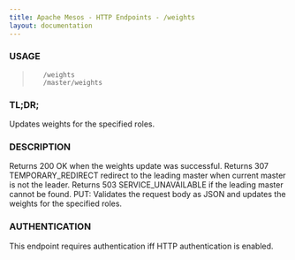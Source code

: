 ```yaml
---
title: Apache Mesos - HTTP Endpoints - /weights
layout: documentation
---
```

<!--- This is an automatically generated file. DO NOT EDIT! --->

### USAGE ###
>        /weights
>        /master/weights

### TL;DR; ###
Updates weights for the specified roles.

### DESCRIPTION ###
Returns 200 OK when the weights update was successful.
Returns 307 TEMPORARY_REDIRECT redirect to the leading master when
current master is not the leader.
Returns 503 SERVICE_UNAVAILABLE if the leading master cannot be
found.
PUT: Validates the request body as JSON
and updates the weights for the specified roles.


### AUTHENTICATION ###
This endpoint requires authentication iff HTTP authentication is
enabled.